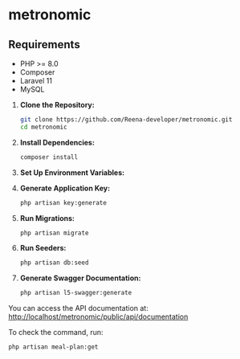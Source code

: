 # metronomic

## Requirements

- PHP >= 8.0
- Composer
- Laravel 11
- MySQL

1. **Clone the Repository:**

   ```bash
   git clone https://github.com/Reena-developer/metronomic.git
   cd metronomic
   ```

2. **Install Dependencies:**

   ```bash
   composer install
   ```

3. **Set Up Environment Variables:**


4. **Generate Application Key:**

   ```bash
   php artisan key:generate
   ```

5. **Run Migrations:**

   ```bash
   php artisan migrate
   ```

6. **Run Seeders:**

   ```bash
   php artisan db:seed
   ```

7. **Generate Swagger Documentation:**

   ```bash
   php artisan l5-swagger:generate
   ```

You can access the API documentation at: [http://localhost/metronomic/public/api/documentation](http://localhost/metronomic/public/api/documentation)

To check the command, run:

```bash
php artisan meal-plan:get
```
